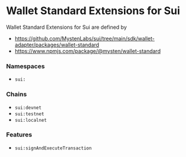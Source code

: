 # Wallet Standard Extensions for Sui

Wallet Standard Extensions for Sui are defined by

- https://github.com/MystenLabs/sui/tree/main/sdk/wallet-adapter/packages/wallet-standard
- https://www.npmjs.com/package/@mysten/wallet-standard

### Namespaces

- `sui:`

### Chains

- `sui:devnet`
- `sui:testnet`
- `sui:localnet`

### Features

- `sui:signAndExecuteTransaction`

